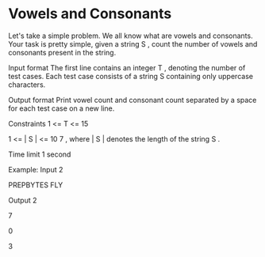 # Vowels and Consonants
Let's take a simple problem. We all know what are vowels and consonants. Your task is pretty simple, given a string 
S
, count the number of vowels and consonants present in the string.

Input format
The first line contains an integer 
T
, denoting the number of test cases.
Each test case consists of a string 
S
 containing only uppercase characters.

Output format
Print vowel count and consonant count separated by a space for each test case on a new line.

Constraints
1
<=
T
<=
15

1
<=
|
S
|
<=
10
7
, where 
|
S
|
 denotes the length of the string 
S
.

Time limit
1
 second

Example:
Input
2

PREPBYTES
FLY

Output
2
 
7

0
 
3
